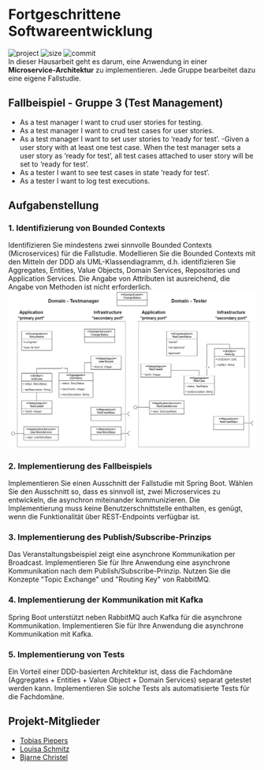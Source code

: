 # Fortgeschrittene Softwareentwicklung
![project](https://img.shields.io/badge/Modul-FSE-red)
![size](https://img.shields.io/github/repo-size/LouisaSchmitz/FSE-Gruppe3?logo=github)
![commit](https://img.shields.io/github/last-commit/LouisaSchmitz/FSE-Gruppe3?logo=git)  
In dieser Hausarbeit geht es darum, eine Anwendung in einer **Microservice-Architektur** zu implementieren. Jede Gruppe bearbeitet dazu eine eigene Fallstudie.

## Fallbeispiel - Gruppe 3 (Test Management)
- As a test manager I want to crud user stories for testing.
- As a test manager I want to crud test cases for user stories.
- As a test manager I want to set user stories to ‘ready for test’.
    -Given a user story with at least one test case. When the test manager sets a user story as ‘ready for test’, all test cases attached to user story will be set to ‘ready for test’.
- As a tester I want to see test cases in state ‘ready for test’.
- As a tester I want to log test executions.

## Aufgabenstellung

### 1. Identifizierung von Bounded Contexts
Identifizieren Sie mindestens zwei sinnvolle Bounded Contexts (Microservices) für die Fallstudie. Modellieren Sie die Bounded Contexts mit den Mitteln der DDD als UML-Klassendiagramm, d.h. identifizieren Sie Aggregates, Entities, Value Objects, Domain Services, Repositories und Application Services. Die Angabe von Attributen ist ausreichend, die Angabe von Methoden ist nicht erforderlich.  
![Bounded Context](/Tactical-Design.jpg)  

### 2. Implementierung des Fallbeispiels
Implementieren Sie einen Ausschnitt der Fallstudie mit Spring Boot. Wählen Sie den Ausschnitt so, dass es sinnvoll ist, zwei Microservices zu entwickeln, die asynchron miteinander kommunizieren. Die Implementierung muss keine Benutzerschnittstelle enthalten, es genügt, wenn die Funktionalität über REST-Endpoints verfügbar ist.

### 3. Implementierung des Publish/Subscribe-Prinzips
Das Veranstaltungsbeispiel zeigt eine asynchrone Kommunikation per Broadcast. Implementieren Sie für Ihre Anwendung eine asynchrone Kommunikation nach dem Publish/Subscribe-Prinzip. Nutzen Sie die Konzepte "Topic Exchange" und "Routing Key" von RabbitMQ.

### 4. Implementierung der Kommunikation mit Kafka
Spring Boot unterstützt neben RabbitMQ auch Kafka für die asynchrone Kommunikation. Implementieren Sie für Ihre Anwendung die asynchrone Kommunikation mit Kafka.

### 5. Implementierung von Tests
Ein Vorteil einer DDD-basierten Architektur ist, dass die Fachdomäne (Aggregates + Entities + Value Object + Domain Services) separat getestet werden kann. Implementieren Sie solche Tests als automatisierte Tests für die Fachdomäne.

## Projekt-Mitglieder
- [Tobias Piepers](https://github.com/TP1901)
- [Louisa Schmitz](https://github.com/LouisaSchmitz)
- [Bjarne Christel](https://github.com/B4ZZ3)
